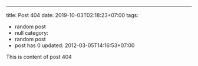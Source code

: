 ---
title: Post 404
date: 2019-10-03T02:18:23+07:00
tags:
  - random post
  - null
category:
  - random post
  - post has 0
updated: 2012-03-05T14:16:53+07:00

This is content of post 404
